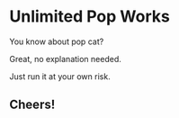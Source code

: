 # Unlimited Pop Works

You know about pop cat?

Great, no explanation needed.

Just run it at your own risk.

## Cheers!
